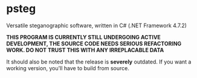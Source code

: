 # psteg
Versatile steganographic software, written in C# (.NET Framework 4.7.2)

**THIS PROGRAM IS CURRENTLY STILL UNDERGOING ACTIVE DEVELOPMENT, THE SOURCE CODE NEEDS SERIOUS REFACTORING WORK. DO NOT TRUST THIS WITH ANY IRREPLACABLE DATA**

It should also be noted that the release is **severely** outdated. If you want a working version, you'll have to build from source.

